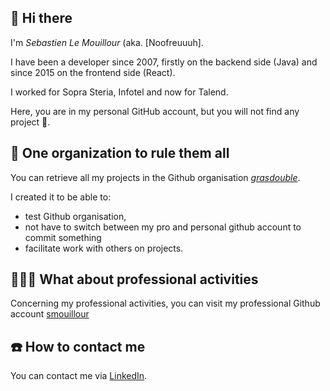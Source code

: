 ## 👋 Hi there
I'm *Sebastien Le Mouillour* (aka. [Noofreuuuh].

I have been a developer since 2007, firstly on the backend side (Java) and since 2015 on the frontend side (React).

I worked for Sopra Steria, Infotel and now for Talend.

Here, you are in my personal GitHub account, but you will not find any project 🫢.

## 💍 One organization to rule them all
You can retrieve all my projects in the Github organisation [*grasdouble*](https://github.com/grasdouble).

I created it to be able to: 
- test Github organisation,
- not have to switch between my pro and personal github account to commit something
- facilitate work with others on projects.

## 🧑🏻‍💻 What about professional activities
Concerning my professional activities, you can visit my professional Github account [smouillour](https://github.com/smouillour)

## ☎️ How to contact me
You can contact me via [LinkedIn](https://www.linkedin.com/in/sebastienlemouillour/).
